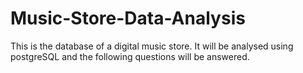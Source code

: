 # Music-Store-Data-Analysis
This is the database of a digital music store. It will be analysed using postgreSQL and the following questions will be answered.
